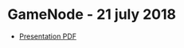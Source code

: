 # GameNode - 21 july 2018


* [Presentation PDF](https://github.com/mike-petrov/hackatons/tree/master/GameNode%20-%2021%20july%202018/Presentation)
